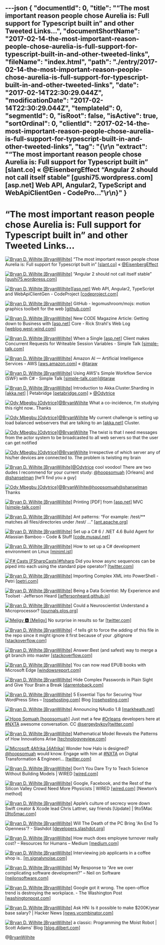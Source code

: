 ---json
{
  "documentId": 0,
  "title": "“The most important reason people chose Aurelia is: Full support for Typescript built in” and other Tweeted Links…",
  "documentShortName": "2017-02-14-the-most-important-reason-people-chose-aurelia-is-full-support-for-typescript-built-in-and-other-tweeted-links",
  "fileName": "index.html",
  "path": "./entry/2017-02-14-the-most-important-reason-people-chose-aurelia-is-full-support-for-typescript-built-in-and-other-tweeted-links",
  "date": "2017-02-14T22:30:29.044Z",
  "modificationDate": "2017-02-14T22:30:29.044Z",
  "templateId": 0,
  "segmentId": 0,
  "isRoot": false,
  "isActive": true,
  "sortOrdinal": 0,
  "clientId": "2017-02-14-the-most-important-reason-people-chose-aurelia-is-full-support-for-typescript-built-in-and-other-tweeted-links",
  "tag": "{\r\n  \"extract\": \"“The most important reason people chose Aurelia is: Full support for Typescript built in” [slant.co] « @EisenbergEffect “Angular 2 should not call itself stable” [gushi75.wordpress.com][asp.net] Web API, Angular2, TypeScript and WebApiClientGen - CodePro...\"\r\n}"
}
---

# “The most important reason people chose Aurelia is: Full support for Typescript built in” and other Tweeted Links…

[<img alt="Bryan D. Wilhite [BryanWilhite]" src="https://songhay.blob.core.windows.net/shared-social-twitter/BryanWilhite.jpeg">](http://songhayblog.azurewebsites.net/ "Bryan D. Wilhite [BryanWilhite]") “The most important reason people chose Aurelia is: Full support for Typescript built in” [[slant.co]](https://www.slant.co/versus/11378/37/~vue-js_vs_aurelia) « [@EisenbergEffect](http://twitter.com/EisenbergEffect)

[<img alt="Bryan D. Wilhite [BryanWilhite]" src="https://songhay.blob.core.windows.net/shared-social-twitter/BryanWilhite.jpeg">](http://songhayblog.azurewebsites.net/ "Bryan D. Wilhite [BryanWilhite]") “Angular 2 should not call itself stable” [[gushi75.wordpress.com]](https://gushi75.wordpress.com/2017/01/12/angular-2-is-terrible/)

[<img alt="Bryan D. Wilhite [BryanWilhite]" src="https://songhay.blob.core.windows.net/shared-social-twitter/BryanWilhite.jpeg">](http://songhayblog.azurewebsites.net/ "Bryan D. Wilhite [BryanWilhite]")[[asp.net]](http://ASP.NET) Web API, Angular2, TypeScript and WebApiClientGen - CodeProject [[codeproject.com]](https://www.codeproject.com/Articles/1165571/ASP-NET-Web-API-Angular-TypeScript-and-WebApiClie)

[<img alt="Bryan D. Wilhite [BryanWilhite]" src="https://songhay.blob.core.windows.net/shared-social-twitter/BryanWilhite.jpeg">](http://songhayblog.azurewebsites.net/ "Bryan D. Wilhite [BryanWilhite]") GitHub - legomushroom/mojs: motion graphics toolbelt for the web [[github.com]](https://github.com/legomushroom/mojs)

[<img alt="Bryan D. Wilhite [BryanWilhite]" src="https://songhay.blob.core.windows.net/shared-social-twitter/BryanWilhite.jpeg">](http://songhayblog.azurewebsites.net/ "Bryan D. Wilhite [BryanWilhite]") New CODE Magazine Article: Getting down to Business with [[asp.net]](http://ASP.NET) Core - Rick Strahl's Web Log [[weblog.west-wind.com]](https://weblog.west-wind.com/posts/2017/Jan/12/New-CODE-Magazine-Article-Getting-down-to-Business-with-ASPNET-Core)

[<img alt="Bryan D. Wilhite [BryanWilhite]" src="https://songhay.blob.core.windows.net/shared-social-twitter/BryanWilhite.jpeg">](http://songhayblog.azurewebsites.net/ "Bryan D. Wilhite [BryanWilhite]") When a Single [[asp.net]](http://ASP.NET) Client makes Concurrent Requests for Writeable Session Variables - Simple Talk [[simple-talk.com]](https://www.simple-talk.com/dotnet/asp-net/single-asp-net-client-makes-concurrent-requests-writeable-session-variables/)

[<img alt="Bryan D. Wilhite [BryanWilhite]" src="https://songhay.blob.core.windows.net/shared-social-twitter/BryanWilhite.jpeg">](http://songhayblog.azurewebsites.net/ "Bryan D. Wilhite [BryanWilhite]") Amazon AI — Artificial Intelligence Services - AWS [[aws.amazon.com]](https://aws.amazon.com/amazon-ai/) « [@taraw](http://twitter.com/taraw)

[<img alt="Bryan D. Wilhite [BryanWilhite]" src="https://songhay.blob.core.windows.net/shared-social-twitter/BryanWilhite.jpeg">](http://songhayblog.azurewebsites.net/ "Bryan D. Wilhite [BryanWilhite]") Using AWS's Simple Workflow Service (SWF) with C# - Simple Talk [[simple-talk.com]](https://www.simple-talk.com/dotnet/c-programming/using-awss-simple-workflow-service-swf-c/)[@taraw](http://twitter.com/taraw)

[<img alt="Bryan D. Wilhite [BryanWilhite]" src="https://songhay.blob.core.windows.net/shared-social-twitter/BryanWilhite.jpeg">](http://songhayblog.azurewebsites.net/ "Bryan D. Wilhite [BryanWilhite]") Introduction to Akka.Cluster.Sharding in [[akka.net]](http://Akka.NET) | Petabridge [[petabridge.com]](https://petabridge.com/blog/introduction-to-cluster-sharding-akkadotnet/) » [@Odytrice](http://twitter.com/Odytrice)

[<img alt="Ody Mbegbu [Odytrice]" src="https://songhay.blob.core.windows.net/shared-social-twitter/Odytrice.jpg">](https://medium.com/@odytrice "Ody Mbegbu [Odytrice]")[@BryanWilhite](http://twitter.com/BryanWilhite) What a co-incidence, I'm studying this right now.. Thanks

[<img alt="Ody Mbegbu [Odytrice]" src="https://songhay.blob.core.windows.net/shared-social-twitter/Odytrice.jpg">](https://medium.com/@odytrice "Ody Mbegbu [Odytrice]")[@BryanWilhite](http://twitter.com/BryanWilhite) My current challenge is setting up load balanced webservers that are talking to an [[akka.net]](http://Akka.Net) Cluster.

[<img alt="Ody Mbegbu [Odytrice]" src="https://songhay.blob.core.windows.net/shared-social-twitter/Odytrice.jpg">](https://medium.com/@odytrice "Ody Mbegbu [Odytrice]")[@BryanWilhite](http://twitter.com/BryanWilhite) The twist is that I need messages from the actor system to be broadcasted to all web servers so that the user can get notified

[<img alt="Ody Mbegbu [Odytrice]" src="https://songhay.blob.core.windows.net/shared-social-twitter/Odytrice.jpg">](https://medium.com/@odytrice "Ody Mbegbu [Odytrice]")[@BryanWilhite](http://twitter.com/BryanWilhite) Irrespective of which server any of his/her devices are connected to. The problem is twisting my brain

[<img alt="Bryan D. Wilhite [BryanWilhite]" src="https://songhay.blob.core.windows.net/shared-social-twitter/BryanWilhite.jpeg">](http://songhayblog.azurewebsites.net/ "Bryan D. Wilhite [BryanWilhite]")[@Odytrice](http://twitter.com/Odytrice) cool voodoo! There are two dudes I recommend for your current study: [@hoopsomuah](http://twitter.com/hoopsomuah) [Orleans] and [@shanselman](http://twitter.com/shanselman) [he’ll find you a guy]

[<img alt="Ody Mbegbu [Odytrice]" src="https://songhay.blob.core.windows.net/shared-social-twitter/Odytrice.jpg">](https://medium.com/@odytrice "Ody Mbegbu [Odytrice]")[@BryanWilhite](http://twitter.com/BryanWilhite)[@hoopsomuah](http://twitter.com/hoopsomuah)[@shanselman](http://twitter.com/shanselman) Thanks

[<img alt="Bryan D. Wilhite [BryanWilhite]" src="https://songhay.blob.core.windows.net/shared-social-twitter/BryanWilhite.jpeg">](http://songhayblog.azurewebsites.net/ "Bryan D. Wilhite [BryanWilhite]") Printing [PDF] from [[asp.net]](http://ASP.NET) MVC [[simple-talk.com]](https://www.simple-talk.com/dotnet/asp-net/printing-asp-net-mvc/)

[<img alt="Bryan D. Wilhite [BryanWilhite]" src="https://songhay.blob.core.windows.net/shared-social-twitter/BryanWilhite.jpeg">](http://songhayblog.azurewebsites.net/ "Bryan D. Wilhite [BryanWilhite]") Ant patterns: “For example: /test/** matches all files/directories under /test/ …” [[ant.apache.org]](http://ant.apache.org/manual/dirtasks.html)

[<img alt="Bryan D. Wilhite [BryanWilhite]" src="https://songhay.blob.core.windows.net/shared-social-twitter/BryanWilhite.jpeg">](http://songhayblog.azurewebsites.net/ "Bryan D. Wilhite [BryanWilhite]") Set up a C# 6 / .NET 4.6 Build Agent for Atlassian Bamboo – Code & Stuff [[code.musaul.net]](https://code.musaul.net/view/devops/set-up-a-cs6-dotnet-46-build-agent-for-atlassian-bamboo/)

[<img alt="Bryan D. Wilhite [BryanWilhite]" src="https://songhay.blob.core.windows.net/shared-social-twitter/BryanWilhite.jpeg">](http://songhayblog.azurewebsites.net/ "Bryan D. Wilhite [BryanWilhite]") How to set up a C# development environment on Linux [[miniml.ist]](http://miniml.ist/dotnet/how-to-setup-a-csharp-dev-environment-on-linux/)

[<img alt="F# Casts [FSharpCasts]" src="https://songhay.blob.core.windows.net/shared-social-twitter/FSharpCasts.jpg">](https://github.com/steego/dotnetcasts "F# Casts [FSharpCasts]")[#fsharp](http://twitter.com/search?q=%23fsharp) Did you know async sequences can be piped into each using the standard pipe operator? [[twitter.com]](https://twitter.com/FSharpCasts/status/830233992058302464/photo/1)

[<img alt="Bryan D. Wilhite [BryanWilhite]" src="https://songhay.blob.core.windows.net/shared-social-twitter/BryanWilhite.jpeg">](http://songhayblog.azurewebsites.net/ "Bryan D. Wilhite [BryanWilhite]") Importing Complex XML into PowerShell - Petri [[petri.com]](https://www.petri.com/importing-complex-xml-powershell)

[<img alt="Bryan D. Wilhite [BryanWilhite]" src="https://songhay.blob.core.windows.net/shared-social-twitter/BryanWilhite.jpeg">](http://songhayblog.azurewebsites.net/ "Bryan D. Wilhite [BryanWilhite]") Being a Data Scientist: My Experience and Toolset · Jefferson Heard [[jeffersonheard.github.io]](https://jeffersonheard.github.io/2017/01/being-a-data-scientist-my-experience-and-toolset/)

[<img alt="Bryan D. Wilhite [BryanWilhite]" src="https://songhay.blob.core.windows.net/shared-social-twitter/BryanWilhite.jpeg">](http://songhayblog.azurewebsites.net/ "Bryan D. Wilhite [BryanWilhite]") Could a Neuroscientist Understand a Microprocessor? [[journals.plos.org]](http://journals.plos.org/ploscompbiol/article?id=10.1371/journal.pcbi.1005268)

[<img alt="Meligy 🅰️ [Meligy]" src="https://songhay.blob.core.windows.net/shared-social-twitter/Meligy.jpeg">](https://www.gurustop.net/ "Meligy 🅰️ [Meligy]") No surprise in results so far [[twitter.com]](https://twitter.com/gregwhitworth/status/829904441931214848)

[<img alt="Bryan D. Wilhite [BryanWilhite]" src="https://songhay.blob.core.windows.net/shared-social-twitter/BryanWilhite.jpeg">](http://songhayblog.azurewebsites.net/ "Bryan D. Wilhite [BryanWilhite]") -f tells git to force the adding of this file in the repo since it might ignore it first because of your .gitignore [[stackoverflow.com]](http://stackoverflow.com/questions/3203228/git-ignore-exception)

[<img alt="Bryan D. Wilhite [BryanWilhite]" src="https://songhay.blob.core.windows.net/shared-social-twitter/BryanWilhite.jpeg">](http://songhayblog.azurewebsites.net/ "Bryan D. Wilhite [BryanWilhite]") Answer:Best (and safest) way to merge a git branch into master [[stackoverflow.com]](http://stackoverflow.com/a/5602109/22944?stw=2)

[<img alt="Bryan D. Wilhite [BryanWilhite]" src="https://songhay.blob.core.windows.net/shared-social-twitter/BryanWilhite.jpeg">](http://songhayblog.azurewebsites.net/ "Bryan D. Wilhite [BryanWilhite]") You can now read EPUB books with Microsoft Edge [[windowsreport.com]](http://windowsreport.com/epub-reader-microsoft-edge/)

[<img alt="Bryan D. Wilhite [BryanWilhite]" src="https://songhay.blob.core.windows.net/shared-social-twitter/BryanWilhite.jpeg">](http://songhayblog.azurewebsites.net/ "Bryan D. Wilhite [BryanWilhite]") Hide Complex Passwords in Plain Sight and Give Your Brain a Break [[darrentoback.com]](https://www.darrentoback.com/hide-complex-passwords-in-plain-sight-and-give-your-brain-a-break)

[<img alt="Bryan D. Wilhite [BryanWilhite]" src="https://songhay.blob.core.windows.net/shared-social-twitter/BryanWilhite.jpeg">](http://songhayblog.azurewebsites.net/ "Bryan D. Wilhite [BryanWilhite]") 5 Essential Tips for Securing Your WordPress Sites – [[rosehosting.com]](http://RoseHosting.com) Blog [[rosehosting.com]](https://www.rosehosting.com/blog/5-tips-for-securing-your-wordpress-sites/)

[<img alt="Bryan D. Wilhite [BryanWilhite]" src="https://songhay.blob.core.windows.net/shared-social-twitter/BryanWilhite.jpeg">](http://songhayblog.azurewebsites.net/ "Bryan D. Wilhite [BryanWilhite]") Announcing NAudio 1.8 [[markheath.net]](http://markheath.net/post/announcing-naudio-1.8)

[<img alt="Hoop Somuah [hoopsomuah]" src="https://songhay.blob.core.windows.net/shared-social-twitter/hoopsomuah.jpeg">](http://hoopsomuah.com/ "Hoop Somuah [hoopsomuah]") Just met a few [#Orleans](http://twitter.com/search?q=%23Orleans) developers here at [#NXTA](http://twitter.com/search?q=%23NXTA) awesome conversation. CC [@sergeybykov](http://twitter.com/sergeybykov)[[twitter.com]](https://twitter.com/hoopsomuah/status/827513403086426112/photo/1)

[<img alt="Bryan D. Wilhite [BryanWilhite]" src="https://songhay.blob.core.windows.net/shared-social-twitter/BryanWilhite.jpeg">](http://songhayblog.azurewebsites.net/ "Bryan D. Wilhite [BryanWilhite]") Mathematical Model Reveals the Patterns of How Innovations Arise [[technologyreview.com]](https://www.technologyreview.com/s/603366/mathematical-model-reveals-the-patterns-of-how-innovations-arise/)

[<img alt="Microsoft 4Afrika [4Afrika]" src="https://songhay.blob.core.windows.net/shared-social-twitter/4Afrika.jpeg">](http://microsoft.com/africa/4afrika/ "Microsoft 4Afrika [4Afrika]") Wonder how Halo is designed? [@hoopsomuah](http://twitter.com/hoopsomuah) would know. Engage with him at [#NXTA](http://twitter.com/search?q=%23NXTA) on Digital Transformation & Engineeri… [[twitter.com]](https://twitter.com/i/web/status/821673496866603015)

[<img alt="Bryan D. Wilhite [BryanWilhite]" src="https://songhay.blob.core.windows.net/shared-social-twitter/BryanWilhite.jpeg">](http://songhayblog.azurewebsites.net/ "Bryan D. Wilhite [BryanWilhite]") Don’t You Dare Try to Teach Science Without Building Models | WIRED [[wired.com]](https://www.wired.com/2017/01/dont-dare-try-teach-science-without-building-models/)

[<img alt="Bryan D. Wilhite [BryanWilhite]" src="https://songhay.blob.core.windows.net/shared-social-twitter/BryanWilhite.jpeg">](http://songhayblog.azurewebsites.net/ "Bryan D. Wilhite [BryanWilhite]") Google, Facebook, and the Rest of the Silicon Valley Crowd Need More Physicists | WIRED [[wired.com]](https://www.wired.com/2017/01/move-coders-physicists-will-soon-rule-silicon-valley/) [Newton’s method]

[<img alt="Bryan D. Wilhite [BryanWilhite]" src="https://songhay.blob.core.windows.net/shared-social-twitter/BryanWilhite.jpeg">](http://songhayblog.azurewebsites.net/ "Bryan D. Wilhite [BryanWilhite]") Apple’s culture of secrecy wore down Swift creator & Xcode lead Chris Lattner, say friends [Update] | 9to5Mac [[9to5mac.com]](https://9to5mac.com/2017/01/13/why-chris-lattner-left-apple/)

[<img alt="Bryan D. Wilhite [BryanWilhite]" src="https://songhay.blob.core.windows.net/shared-social-twitter/BryanWilhite.jpeg">](http://songhayblog.azurewebsites.net/ "Bryan D. Wilhite [BryanWilhite]") Will The Death of the PC Bring 'An End To Openness'? - Slashdot [[developers.slashdot.org]](https://developers.slashdot.org/story/17/01/14/0322200/will-the-death-of-the-pc-bring-an-end-to-openness?utm_source=feedly1.0mainlinkanon&utm_medium=feed)

[<img alt="Bryan D. Wilhite [BryanWilhite]" src="https://songhay.blob.core.windows.net/shared-social-twitter/BryanWilhite.jpeg">](http://songhayblog.azurewebsites.net/ "Bryan D. Wilhite [BryanWilhite]") How much does employee turnover really cost? – Resources for Humans – Medium [[medium.com]](https://medium.com/latticehq/how-much-does-employee-turnover-really-cost-d61df5eed151#.tvvipzkx5)

[<img alt="Bryan D. Wilhite [BryanWilhite]" src="https://songhay.blob.core.windows.net/shared-social-twitter/BryanWilhite.jpeg">](http://songhayblog.azurewebsites.net/ "Bryan D. Wilhite [BryanWilhite]") Interviewing job applicants in a coffee shop is.. [[m.signalvnoise.com]](https://m.signalvnoise.com/interviewing-job-applicants-in-a-coffee-shop-is-fucking-barbaric-stop-it-stop-it-9d80adc1e45c#.21k9hfi2y)

[<img alt="Bryan D. Wilhite [BryanWilhite]" src="https://songhay.blob.core.windows.net/shared-social-twitter/BryanWilhite.jpeg">](http://songhayblog.azurewebsites.net/ "Bryan D. Wilhite [BryanWilhite]") My Response to “Are we over complicating software development?” – Neil on Software [[neilonsoftware.com]](https://neilonsoftware.com/2017/01/18/my-response-to-are-we-over-complicating-software-development/)

[<img alt="Bryan D. Wilhite [BryanWilhite]" src="https://songhay.blob.core.windows.net/shared-social-twitter/BryanWilhite.jpeg">](http://songhayblog.azurewebsites.net/ "Bryan D. Wilhite [BryanWilhite]") Google got it wrong. The open-office trend is destroying the workplace. - The Washington Post [[washingtonpost.com]](https://www.washingtonpost.com/posteverything/wp/2014/12/30/google-got-it-wrong-the-open-office-trend-is-destroying-the-workplace/?utm_term=.045aa40c383c)

[<img alt="Bryan D. Wilhite [BryanWilhite]" src="https://songhay.blob.core.windows.net/shared-social-twitter/BryanWilhite.jpeg">](http://songhayblog.azurewebsites.net/ "Bryan D. Wilhite [BryanWilhite]") Ask HN: Is it possible to make $200K/year base salary? | Hacker News [[news.ycombinator.com]](https://news.ycombinator.com/item?id=13407214)

[<img alt="Bryan D. Wilhite [BryanWilhite]" src="https://songhay.blob.core.windows.net/shared-social-twitter/BryanWilhite.jpeg">](http://songhayblog.azurewebsites.net/ "Bryan D. Wilhite [BryanWilhite]") a classic: Programming the Moist Robot | Scott Adams' Blog [[blog.dilbert.com]](http://blog.dilbert.com/post/102627971721/programming-the-moist-robot)

@[BryanWilhite](https://twitter.com/BryanWilhite)
